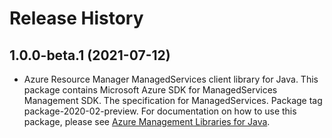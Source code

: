 # Release History

## 1.0.0-beta.1 (2021-07-12)

- Azure Resource Manager ManagedServices client library for Java. This package contains Microsoft Azure SDK for ManagedServices Management SDK. The specification for ManagedServices. Package tag package-2020-02-preview. For documentation on how to use this package, please see [Azure Management Libraries for Java](https://aka.ms/azsdk/java/mgmt).
